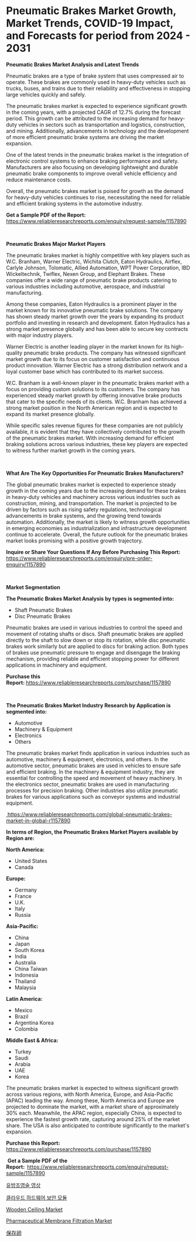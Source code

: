 <p><h1>Pneumatic Brakes Market Growth, Market Trends, COVID-19 Impact, and Forecasts for period from 2024 - 2031</h1></p><p><strong>Pneumatic Brakes Market Analysis and Latest Trends</strong></p>
<p><p>Pneumatic brakes are a type of brake system that uses compressed air to operate. These brakes are commonly used in heavy-duty vehicles such as trucks, buses, and trains due to their reliability and effectiveness in stopping large vehicles quickly and safely.</p><p>The pneumatic brakes market is expected to experience significant growth in the coming years, with a projected CAGR of 12.7% during the forecast period. This growth can be attributed to the increasing demand for heavy-duty vehicles in sectors such as transportation and logistics, construction, and mining. Additionally, advancements in technology and the development of more efficient pneumatic brake systems are driving the market expansion.</p><p>One of the latest trends in the pneumatic brakes market is the integration of electronic control systems to enhance braking performance and safety. Manufacturers are also focusing on developing lightweight and durable pneumatic brake components to improve overall vehicle efficiency and reduce maintenance costs.</p><p>Overall, the pneumatic brakes market is poised for growth as the demand for heavy-duty vehicles continues to rise, necessitating the need for reliable and efficient braking systems in the automotive industry.</p></p>
<p><strong>Get a Sample PDF of the Report:&nbsp;</strong> <a href="https://www.reliableresearchreports.com/enquiry/request-sample/1157890">https://www.reliableresearchreports.com/enquiry/request-sample/1157890</a></p>
<p>&nbsp;</p>
<p><strong>Pneumatic Brakes Major Market Players</strong></p>
<p><p>The pneumatic brakes market is highly competitive with key players such as W.C. Branham, Warner Electric, Wichita Clutch, Eaton Hydraulics, Airflex, Carlyle Johnson, Tolomatic, Allied Automation, WPT Power Corporation, IBD Wickeltechnik, Twiflex, Nexen Group, and Elephant Brakes. These companies offer a wide range of pneumatic brake products catering to various industries including automotive, aerospace, and industrial manufacturing.</p><p>Among these companies, Eaton Hydraulics is a prominent player in the market known for its innovative pneumatic brake solutions. The company has shown steady market growth over the years by expanding its product portfolio and investing in research and development. Eaton Hydraulics has a strong market presence globally and has been able to secure key contracts with major industry players.</p><p>Warner Electric is another leading player in the market known for its high-quality pneumatic brake products. The company has witnessed significant market growth due to its focus on customer satisfaction and continuous product innovation. Warner Electric has a strong distribution network and a loyal customer base which has contributed to its market success.</p><p>W.C. Branham is a well-known player in the pneumatic brakes market with a focus on providing custom solutions to its customers. The company has experienced steady market growth by offering innovative brake products that cater to the specific needs of its clients. W.C. Branham has achieved a strong market position in the North American region and is expected to expand its market presence globally.</p><p>While specific sales revenue figures for these companies are not publicly available, it is evident that they have collectively contributed to the growth of the pneumatic brakes market. With increasing demand for efficient braking solutions across various industries, these key players are expected to witness further market growth in the coming years.</p></p>
<p>&nbsp;</p>
<p><strong>What Are The Key Opportunities For Pneumatic Brakes Manufacturers?</strong></p>
<p><p>The global pneumatic brakes market is expected to experience steady growth in the coming years due to the increasing demand for these brakes in heavy-duty vehicles and machinery across various industries such as construction, mining, and transportation. The market is projected to be driven by factors such as rising safety regulations, technological advancements in brake systems, and the growing trend towards automation. Additionally, the market is likely to witness growth opportunities in emerging economies as industrialization and infrastructure development continue to accelerate. Overall, the future outlook for the pneumatic brakes market looks promising with a positive growth trajectory.</p></p>
<p><strong>Inquire or Share Your Questions If Any Before Purchasing This Report:</strong> <a href="https://www.reliableresearchreports.com/enquiry/pre-order-enquiry/1157890">https://www.reliableresearchreports.com/enquiry/pre-order-enquiry/1157890</a></p>
<p>&nbsp;</p>
<p><strong>Market Segmentation</strong></p>
<p><strong>The Pneumatic Brakes Market Analysis by types is segmented into:</strong></p>
<p><ul><li>Shaft Pneumatic Brakes</li><li>Disc Pneumatic Brakes</li></ul></p>
<p><p>Pneumatic brakes are used in various industries to control the speed and movement of rotating shafts or discs. Shaft pneumatic brakes are applied directly to the shaft to slow down or stop its rotation, while disc pneumatic brakes work similarly but are applied to discs for braking action. Both types of brakes use pneumatic pressure to engage and disengage the braking mechanism, providing reliable and efficient stopping power for different applications in machinery and equipment.</p></p>
<p><strong>Purchase this Report:&nbsp;</strong><a href="https://www.reliableresearchreports.com/purchase/1157890">https://www.reliableresearchreports.com/purchase/1157890</a></p>
<p>&nbsp;</p>
<p><strong>The Pneumatic Brakes Market Industry Research by Application is segmented into:</strong></p>
<p><ul><li>Automotive</li><li>Machinery & Equipment</li><li>Electronics</li><li>Others</li></ul></p>
<p><p>The pneumatic brakes market finds application in various industries such as automotive, machinery & equipment, electronics, and others. In the automotive sector, pneumatic brakes are used in vehicles to ensure safe and efficient braking. In the machinery & equipment industry, they are essential for controlling the speed and movement of heavy machinery. In the electronics sector, pneumatic brakes are used in manufacturing processes for precision braking. Other industries also utilize pneumatic brakes for various applications such as conveyor systems and industrial equipment.</p></p>
<p><a href="https://www.reliableresearchreports.com/global-pneumatic-brakes-market-in-global-r1157890">&nbsp;https://www.reliableresearchreports.com/global-pneumatic-brakes-market-in-global-r1157890</a></p>
<p><strong>In terms of Region, the Pneumatic Brakes Market Players available by Region are:</strong></p>
<p>
    <p> <strong> North America: </strong>
        <ul>
            <li>United States</li>
            <li>Canada</li>
        </ul>
        </p> 
    <p> <strong> Europe: </strong>
        <ul>
            <li>Germany</li>
            <li>France</li>
            <li>U.K.</li>
            <li>Italy</li>
            <li>Russia</li>
        </ul>
        </p> 
    <p> <strong> Asia-Pacific: </strong>
        <ul>
            <li>China</li>
            <li>Japan</li>
            <li>South Korea</li>
            <li>India</li>
            <li>Australia</li>
            <li>China Taiwan</li>
            <li>Indonesia</li>
            <li>Thailand</li>
            <li>Malaysia</li>
        </ul>
        </p> 
    <p> <strong> Latin America: </strong>
        <ul>
            <li>Mexico</li>
            <li>Brazil</li>
            <li>Argentina Korea</li>
            <li>Colombia</li>
        </ul>
        </p> 
    <p> <strong> Middle East & Africa: </strong>
        <ul>
            <li>Turkey</li>
            <li>Saudi</li>
            <li>Arabia</li>
            <li>UAE</li>
            <li>Korea</li>
        </ul>
    </p>
    </p>
<p><p>The pneumatic brakes market is expected to witness significant growth across various regions, with North America, Europe, and Asia-Pacific (APAC) leading the way. Among these, North America and Europe are projected to dominate the market, with a market share of approximately 30% each. Meanwhile, the APAC region, especially China, is expected to experience the fastest growth rate, capturing around 25% of the market share. The USA is also anticipated to contribute significantly to the market's expansion.</p></p>
<p><strong>Purchase this Report: </strong><a href="https://www.reliableresearchreports.com/purchase/1157890">https://www.reliableresearchreports.com/purchase/1157890</a></p>
<p>&nbsp;<strong>Get a Sample PDF of the Report:&nbsp;&nbsp;</strong><a href="https://www.reliableresearchreports.com/enquiry/request-sample/1157890">https://www.reliableresearchreports.com/enquiry/request-sample/1157890</a></p>
<p><strong></strong></p>
<p><p><a href="https://github.com/lzuwsfreyoq70/Market-Research-Report-List-1/blob/main/139311419855.md">유방조영술 영상</a></p><p><a href="https://github.com/TrevorKruvalis5678/Market-Research-Report-List-1/blob/main/847465419856.md">클라우드 하드웨어 보안 모듈</a></p><p><a href="https://issuu.com/reportprime-2/docs/wooden-ceiling-market-size-2030.pptx">Wooden Ceiling Market</a></p><p><a href="https://github.com/mbisetmhermsr/Market-Research-Report-List-2/blob/main/pharmaceutical-membrane-filtration-market.md">Pharmaceutical Membrane Filtration Market</a></p><p><a href="https://github.com/avwofrml53535/Market-Research-Report-List-1/blob/main/960977821458.md">保存卵</a></p></p>